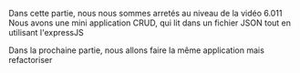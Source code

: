 Dans cette partie, nous nous sommes arretés au niveau de la vidéo 6.011
Nous avons une mini application CRUD, qui lit dans un fichier JSON 
tout en utilisant l'expressJS

Dans la prochaine partie, nous allons faire la même application mais refactoriser
